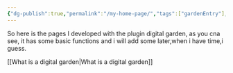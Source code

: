 ```yaml
---
{"dg-publish":true,"permalink":"/my-home-page/","tags":["gardenEntry"],"created":"2025-06-04T22:53:54.643+08:00","updated":"2025-06-05T11:54:16.148+08:00"}
---
```


So here is the pages I developed with the plugin digital garden, as you cna see, it has some basic functions and i will add some later,when i have time,i guess.


[[What is a digital garden\|What is a digital garden]]
